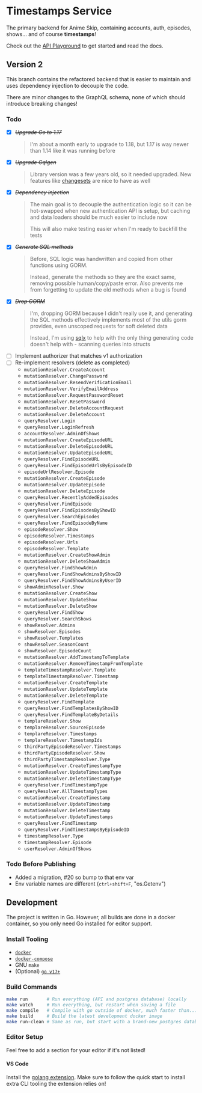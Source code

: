 # Timestamps Service

The primary backend for Anime Skip, containing accounts, auth, episodes, shows... and of course **timestamps**!

Check out the [API Playground](http://test.api.anime-skip.com/graphiql) to get started and read the docs.

## Version 2

This branch contains the refactored backend that is easier to maintain and uses dependency injection to decouple the code.

There are minor changes to the GraphQL schema, none of which should introduce breaking changes!

### Todo

- [x] ~~_Upgrade Go to 1.17_~~
  > I'm about a month early to upgrade to 1.18, but 1.17 is way newer than 1.14 like it was running before
- [x] ~~_Upgrade Gqlgen_~~
  > Library version was a few years old, so it needed upgraded. New features like [changesets](https://gqlgen.com/reference/changesets/) are nice to have as well
- [x] ~~_Dependency injection_~~
  > The main goal is to decouple the authentication logic so it can be hot-swapped when new authentication API is setup, but caching and data loaders should be much easier to include now
  >
  > This will also make testing easier when I'm ready to backfill the tests
- [x] ~~_Generate SQL methods_~~
  > Before, SQL logic was handwritten and copied from other functions using GORM.
  >
  > Instead, generate the methods so they are the exact same, removing possible human/copy/paste error. Also prevents me from forgetting to update the old methods when a bug is found
- [x] ~~_Drop GORM_~~
  > I'm, dropping GORM because I didn't really use it, and generating the SQL methods effectively implements most of the utils gorm provides, even unscoped requests for soft deleted data
  >
  > Instead, I'm using [sqlx](http://jmoiron.github.io/sqlx/) to help with the only thing generating code doesn't help with - scanning queries into structs
- [ ] Implement authorizer that matches v1 authorization
- [ ] Re-implement resolvers (delete as completed)
  - `mutationResolver.CreateAccount`
  - `mutationResolver.ChangePassword`
  - `mutationResolver.ResendVerificationEmail`
  - `mutationResolver.VerifyEmailAddress`
  - `mutationResolver.RequestPasswordReset`
  - `mutationResolver.ResetPassword`
  - `mutationResolver.DeleteAccountRequest`
  - `mutationResolver.DeleteAccount`
  - `queryResolver.Login`
  - `queryResolver.LoginRefresh`
  - `accountResolver.AdminOfShows`
  - `mutationResolver.CreateEpisodeURL`
  - `mutationResolver.DeleteEpisodeURL`
  - `mutationResolver.UpdateEpisodeURL`
  - `queryResolver.FindEpisodeURL`
  - `queryResolver.FindEpisodeUrlsByEpisodeID`
  - `episodeUrlResolver.Episode`
  - `mutationResolver.CreateEpisode`
  - `mutationResolver.UpdateEpisode`
  - `mutationResolver.DeleteEpisode`
  - `queryResolver.RecentlyAddedEpisodes`
  - `queryResolver.FindEpisode`
  - `queryResolver.FindEpisodesByShowID`
  - `queryResolver.SearchEpisodes`
  - `queryResolver.FindEpisodeByName`
  - `episodeResolver.Show`
  - `episodeResolver.Timestamps`
  - `episodeResolver.Urls`
  - `episodeResolver.Template`
  - `mutationResolver.CreateShowAdmin`
  - `mutationResolver.DeleteShowAdmin`
  - `queryResolver.FindShowAdmin`
  - `queryResolver.FindShowAdminsByShowID`
  - `queryResolver.FindShowAdminsByUserID`
  - `showAdminResolver.Show`
  - `mutationResolver.CreateShow`
  - `mutationResolver.UpdateShow`
  - `mutationResolver.DeleteShow`
  - `queryResolver.FindShow`
  - `queryResolver.SearchShows`
  - `showResolver.Admins`
  - `showResolver.Episodes`
  - `showResolver.Templates`
  - `showResolver.SeasonCount`
  - `showResolver.EpisodeCount`
  - `mutationResolver.AddTimestampToTemplate`
  - `mutationResolver.RemoveTimestampFromTemplate`
  - `templateTimestampResolver.Template`
  - `templateTimestampResolver.Timestamp`
  - `mutationResolver.CreateTemplate`
  - `mutationResolver.UpdateTemplate`
  - `mutationResolver.DeleteTemplate`
  - `queryResolver.FindTemplate`
  - `queryResolver.FindTemplatesByShowID`
  - `queryResolver.FindTemplateByDetails`
  - `templareResolver.Show`
  - `templareResolver.SourceEpisode`
  - `templareResolver.Timestamps`
  - `templareResolver.TimestampIds`
  - `thirdPartyEpisodeResolver.Timestamps`
  - `thirdPartyEpisodeResolver.Show`
  - `thirdPartyTimestampResolver.Type`
  - `mutationResolver.CreateTimestampType`
  - `mutationResolver.UpdateTimestampType`
  - `mutationResolver.DeleteTimestampType`
  - `queryResolver.FindTimestampType`
  - `queryResolver.AllTimestampTypes`
  - `mutationResolver.CreateTimestamp`
  - `mutationResolver.UpdateTimestamp`
  - `mutationResolver.DeleteTimestamp`
  - `mutationResolver.UpdateTimestamps`
  - `queryResolver.FindTimestamp`
  - `queryResolver.FindTimestampsByEpisodeID`
  - `timestampResolver.Type`
  - `timestampResolver.Episode`
  - `userResolver.AdminOfShows`

### Todo Before Publishing

- Added a migration, #20 so bump to that env var
- Env variable names are different (`ctrl+shift+F`, "os.Getenv")

## Development

The project is written in Go. However, all builds are done in a docker container, so you only need Go installed for editor support.

### Install Tooling

- [`docker`](https://docs.docker.com/get-docker/)
- [`docker-compose`](https://docs.docker.com/compose/install/)
- GNU `make`
- (Optional) [`go v17+`](https://golang.org/doc/install#download)

### Build Commands

```bash
make run       # Run everything (API and postgres database) locally
make watch     # Run everything, but restart when saving a file
make compile   # Compile with go outside of docker, much faster than...
make build     # Build the latest development docker image
make run-clean # Same as run, but start with a brand-new postgres database
```

### Editor Setup

Feel free to add a section for your editor if it's not listed!

#### VS Code

Install the [golang extension](https://marketplace.visualstudio.com/items?itemName=golang.go). Make sure to follow the quick start to install extra CLI tooling the extension relies on!
